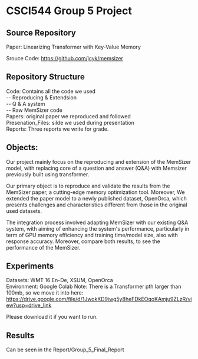 # CSCI544 Group 5 Project

## Source Repository
Paper: Linearizing Transformer with Key-Value Memory

Srouce Code: https://github.com/jcyk/memsizer

## Repository Structure
Code: Contains all the code we used \
    -- Reproducing & Extendsion \
    -- Q & A system \
    -- Raw MemSizer code \
Papers: original paper we reproduced and followed \
Presenation_Files: silde we used during presentation \
Reports: Three reports we write for grade.


## Objects:
Our project mainly focus on the reproducing and extension of the MemSizer model, with  replacing core of a question and answer (Q&A) with Memsizer previously built using transformer. 

Our primary object is to reproduce and validate the results from the MemSizer paper, a cutting-edge memory optimization tool. Moreover, We extended the paper model to a newly published dataset, OpenOrca, which presents challenges and characteristics different from those in the original used datasets.

The integration process involved adapting MemSizer with our existing Q&A system, with aiming of enhancing the system's performance, particularly in term of GPU memory efficiency and training time/model size, also with response accuracy. Moreover, compare both results, to see the performance of the MemSizer.

## Experiments
Datasets: WMT 16 En-De, XSUM, OpenOrca\
Environment: Google Colab
Note: There is a Transformer pth larger than 100mb, so we move it into here: https://drive.google.com/file/d/1JwokKD9iwg5y8heFDkEOqoKAmju9ZLzR/view?usp=drive_link

Please download it if you want to run.
## Results
Can be seen in the Report/Group_5_Final_Report

